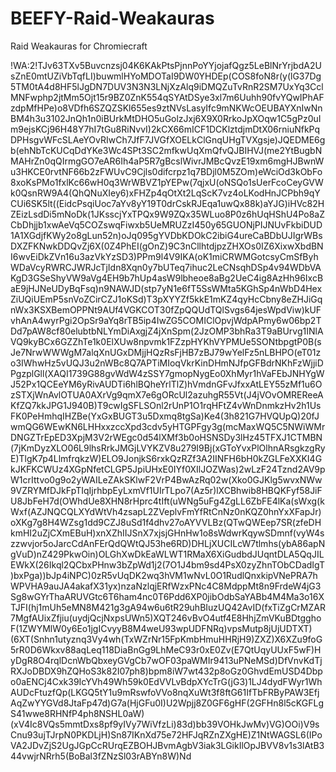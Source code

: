 # BEEFY-Raid-Weakauras
Raid Weakauras for Chromiecraft

!WA:2!TJv63TXv5Buvcnzsj04K6KAkPtsPjnnPoYYjojafQgz5LeBlNrYrjbdA2UsZnE0mtUZiVbTqfLI)buwmlHYoMDOTaI9DW0YHDEp(COS8foN8r(y(lG37Dg5TM0tA4d8HF5lJgDN7DUV3N3N3LNjXzAlq9iDMQZuTvRnR2SM7UxYq3CclMNFwphp2jtMm5Ojt15r9BZ0ZnK554qSYAtDSye3xl7m6Uuhh90fvYQwIPhAFzdpMfHPe)o8VDfh6SZQZSKl655es9ztNVsLasyIfc9mNKWcOEUBAYXnIwNnBM4h3u3102JnQh1n0iBUrkMtDHO5uGolzJxj6X9X0RrkoJpXOqw1C5gPz0uIm9ejsKCj96H48Y7hI7tGu8RiNvvI)2kCX66mICF1DCKlztdjmDtX06rniuNfkPqDPHsgvWFcSLAeYOvRIwCh7JfF7JVGfXOELkClGnqUHgTVXgsje)JQEDME6gb(ehNbTcKUCqDdYKe3Wc4SPt3SC2mfkwUqXmQfvQJBIHVJ(me2YtBugbNMAHrZn0qQIrmgGO7eAR6Ih4aP5R7gBcslWivrJMBcQvzE19xm6mgHJBwnWu3HKCE0rvtNF66b2zFWUvC9Cjls0difcrpz1q7BDjl0M5ZOm)eWciOd3kObFo8xoKsPMo1fxlKc66wH0q3WrWBVZ1pYEPw(7qjxU(oNSQo1sUerFcoCeyGVWk0QsnRW9A4(QhQNuXIey6)xFHZp4qOtXt2LqScK7vz4oLKodHnJCPbh9qYCUi6SK5lt((EidcPsqiUoc7aYv8yY19T0drCskRJEqa1uwQx88k)aYJG)iHVc82HZEizLsdDi5mNoDk(1JKsscjYxTPQx9W9ZQx35WLuo8P0z6hUqHShU4Po8aZCbDhjjb1xwAeVq5COZswqFiwxb5UeMRUZzI450y65GUONjPIJNUvFkbiDUD1A1XGdjfKWy2o8gLun52n)oJq095gYVDbKDOkC2ibiG4ureCaBDbUJIgrWBsDXZFKNwkDDQvZj6X(0Z4PhEI(gOnZ)9C3nCllhtdjpzZHXOs0IZ6XixwXbdBNI6wvEiDkZVn16u3azVkYzSD3)PPm9l4V9IKA(oK1miCRWMGotcsyCmSfByhWDaVcyRWRCJWRJcTjIdn8Xqn0y7bUTeq7ihuc2LeCNsqhDSp4v94WDbVAKgD3GSeShyVW9aVg4EH9b7hUp4asW9lbheoe8aBg2UeC4ig8AzHh96IxcBaE9jHJNeUDyBqFsq)n9NAWJD(stp7yN1e6fT5SsWMta5KGhSp4nWbD4HexZiUQiUEmP5snVoZCirCZJ1oKSd)T3pXYYZf5kkE1mKZ4qyHcCbny8eZHJiGqnWx3KSXBemOPPNt9AUf4VGKCOT30fZpQQUdTQlSvgs64jesWpdViw)kUFvhAnA4wyrPgi2OpSr9aYq8rTB5ip4IwZG5COMIClOpvjWdpAPmy6w06bp2TDd7pAW8cf80elubtbNLYmDiAxgjZ4jXnSpm(2JzOMP3bhRa3T9aBUrvg1INlAVQ9kyBCx6GZZhTe1k0ElXUw8npvmk1FZzpHYKhVYPMUe5SONtbpgtP0B(sJe7NrwWWWgM7alqXnUGxDMjjHQzRsFjHB7zBJ79wYelFz5nLBHPO(eT01zo3IWhwHz5vUQJ3u2nWBc8Q7APTiMIoqVkrKinDHmNJfpGFBdrNKhFzWjjiDPgzplGll(XAQI1739G88gvWdW4zSSY7gmopNygEo0XhMyr1hVaFEbJNHYgWJ52Px1QCEeYM6yRivAUDTi6hlBQheYrlTlZ)hVmdnGFvJfxxAtLEY55zMf1u6OzSTXjWnAvlOTUA0AXrVg9qmX7e6gORcUl2azuhgR55Vt(J4jVOvOMREReeAKfZQ7kkJPG1J940B)T9cwIgSFLSOnl2rUnP1O1rqHFtZ4vWnDnmkzHv2h1UsFK0PeHmhqIHZBe(YxGxBUGT3u5Dxmq8tgSa)Ke4(3h821G7HVQUpQ)20fJwmQG6WEwKN6LHHxxzccXpd3cdv5yHTGPFgy3g(mcMaxWQ5C5NWiWMrDNGZTrEpED3XpjM3V2rWEgc0d54lXMf3b0oHSNSDy3lHz45TFXJ1CTMBN(7jKmDyzXLO06L9lhsRrkJMGjLVYKZV8u279I9Bj(xGToYvxPlOlhnARsgkzgRyE)TlgK7p4LlmfrqkzW)ELO9JonjkS6rxkQzRZf3A2IINFH6bH0kZGLFeXXKI4GkJKFKCWUz4XGpNfetCLGP5JpiUHxE0IYf0XIlJOZWas)2wLzF24Tznd2AV9pW1crIttvo0g9o2yWAILeZAkSKlwF2VrP4BwAzRq02w(Xko0GJKlg5wvxNWw9VZRYMfDJkFpTIqIjrhbpEyLxmVf1UIrTLpo7(Az5r)lXCBhwib8HBQKFyf58JiFU8JbFeH7d(OWhdUe8XHN8rHprc4tIft(uWNg5uFg4ZgLL6ZbFE4lKa(sWxg(kWxf(AZJNQCQLXYdWtVh4zsapL2ZVeplvFmYfRtCnNz0nKQZ0hnYxXFapJr)oXKg7g8H4WZsg1dd9CZJ8uSd1f4dhv27oAYVVLBz(QTwQWEep7SR(zfeDHkmHI2uZjCXmEBuH)xnXZhIIJSnX7xjsjGHnHw1o8sWdwrKqywSDmnf(vyW4szzwvjor5oJarcCdAnFErQdQWtQJ53he6RD)DHLjXUCILcW7tlmhs(ybA86apNgVuD)nZ429PkwOin)OLGhXwDkEaWLWT1RMaX6XiGudbdJUqntDLA5QqJILEWkX(26Ikql2QCbxPHnw3bZpWd1j2(7O1J4bm9sd4PsX0zyZhnTObCDadIgT)bxPga))bJp4iNPC)0zR5vUqDK2wq3hVM1wNvL0O1RudlQnxkipVNePRA7hWPVHA9auJA4akafX31yx)nzaNzlqjERfWzxPNc4C8MdppMt8n9FrdeW4jG3Sg8wGYrThaARUVGtc6T6ham4nc0T6Pdd6XP0jibOdbSaYABb4M4Ma3o16XTJFI(hj1mUh5eMN8M421g3gA94w6u6tR29uhBIuzUQ42AvID(fxTiZgCrMZAR7MgfAUixZfjiu(uydjQcjNxpsUWn5)XQT246vBvO4utf4E8HhjZmVKuBDtgghoF(1ZWYMlW0y6Eo1jgICvyyB8M4weU93wpUDFNRq)vpsMutp8jUjUDTXT)(6XT(Snhn1utyznq3Vy4wh(TxWZrNr15FpKmbHmuHHRjH9)ZXZ)X6XZu9foG5rR0D6Wkxv88aqLeq118DiaBnGg9LhMeC93r0xE0Zv(E7QtUqyUUxF5wF)HyDgR8O4rqlDcnWbQbxeyGVgCb7wOF03paWMIr9413uPNeMSd)DfVnvKdTjRXJoDBDX9hZQHoS3k82I07ph8)bpm8iW7wt432p8oGz0GhvdEmUSD4Dbpo0aENCj4Cxk39IcYVh49Wh59k0EdVVLvBdpXYcTrG(jG3)1LJ4dydFWyr1WhAUDcFtuzfQp(LKGQ5tY1u9mRswfoVVo8nqXuWt3f8ftG61IfTbFRByPAW3EfjAqZwYYGVd8JtaFp47d)G7a(HjGFu0I)U2Wpjj8Z0GF6gHF(2GFHn8l5cKGFLgS41wwe8RHNfP4ph8NSHL0aW)(xV4Ic8VQs5mmtDxs8pf9yIVy7WiVfzLi)83d)bb39VOHkJwMv)VG)OOi)V9sCnu93ujTJrpN0PKDLjH)Sn87IKnXd75e72HFJqRZnZXgHE)Z1NtWAGSL6(IPoVA2JDvZjS2UgJGpCcRUrqEZBOHJBvmAgbV3iak3LGikIlOpJBVV8v1s3lAtB344vwjrNRrh5(BoBal3fZNzSl03rABYn8W)Nd

